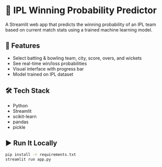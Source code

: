 # 🏏 IPL Winning Probability Predictor

A Streamlit web app that predicts the winning probability of an IPL team based on current match stats using a trained machine learning model.

## 🧠 Features
- Select batting & bowling team, city, score, overs, and wickets
- See real-time win/loss probabilities
- Visual interface with progress bar
- Model trained on IPL dataset

## 🛠 Tech Stack
- Python
- Streamlit
- scikit-learn
- pandas
- pickle

## ▶️ Run It Locally
```bash
pip install -r requirements.txt
streamlit run app.py
